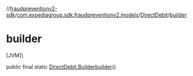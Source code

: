 //[fraudpreventionv2-sdk](../../../index.md)/[com.expediagroup.sdk.fraudpreventionv2.models](../index.md)/[DirectDebit](index.md)/[builder](builder.md)

# builder

[JVM]\

public final static [DirectDebit.Builder](-builder/index.md)[builder](builder.md)()
